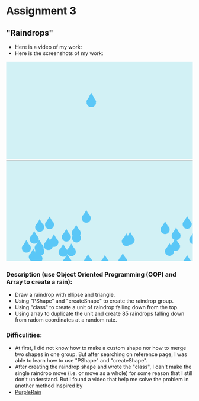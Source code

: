 # Assignment 3
## "Raindrops"  
- Here is a video of my work:
- Here is the screenshots of my work:

![](aRaindrop.png)
![](Raindrops.png)
### Description (use Object Oriented Programming (OOP) and Array to create a rain):
- Draw a raindrop with ellipse and triangle. 
- Using "PShape" and "createShape" to create the raindrop group. 
- Using "class" to create a unit of raindrop falling down from the top.
- Using array to duplicate the unit and create 85 raindrops falling down from radom coordinates at a random rate. 
### Difficulities:
- At first, I did not know how to make a custom shape nor how to merge two shapes in one group. 
But after searching on reference page, I was able to learn how to use "PShape" and "createShape".
- After creating the raindrop shape and wrote the "class", 
I can't make the single raindrop move (i.e. or move as a whole) for some reason that I still don't understand. 
But I found a video that help me solve the problem in another method Inspired by<li><a href="https://www.youtube.com/watch?v=KkyIDI6rQJI" >PurpleRain</a></li>

